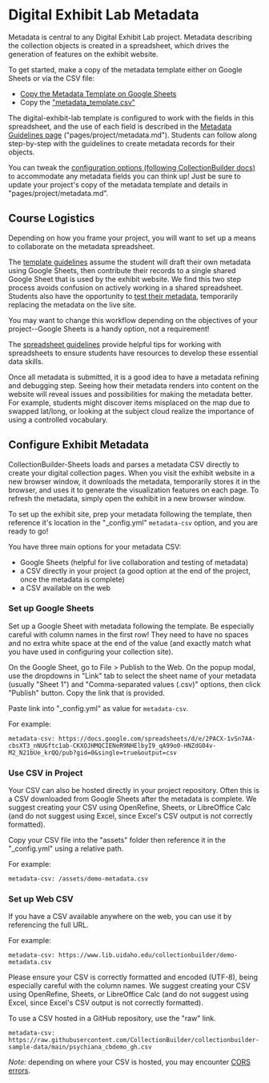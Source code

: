 # Digital Exhibit Lab Metadata 

Metadata is central to any Digital Exhibit Lab project. 
Metadata describing the collection objects is created in a spreadsheet, which drives the generation of features on the exhibit website. 

To get started, make a copy of the metadata template either on Google Sheets or via the CSV file:

- [Copy the Metadata Template on Google Sheets](https://docs.google.com/spreadsheets/d/16ZxZ7yhFVne6rChY7frpzDN94sthAKsRU1UOvprwgzk/copy?usp=sharing)
- Copy the ["metadata_template.csv"](metadata_template.csv)

The digital-exhibit-lab template is configured to work with the fields in this spreadsheet, and the use of each field is described in the [Metadata Guidelines page](https://learn-static.github.io/digital-exhibit-lab/project/metadata.html) ("pages/project/metadata.md").
Students can follow along step-by-step with the guidelines to create metadata records for their objects.

You can tweak the [configuration options (following CollectionBuilder docs)](https://collectionbuilder.github.io/cb-docs/docs/customization/) to accommodate any metadata fields you can think up!
Just be sure to update your project's copy of the metadata template and details in "pages/project/metadata.md".

## Course Logistics

Depending on how you frame your project, you will want to set up a means to collaborate on the metadata spreadsheet. 

The [template guidelines](https://learn-static.github.io/digital-exhibit-lab/project/metadata.html) assume the student will draft their own metadata using Google Sheets, then contribute their records to a single shared Google Sheet that is used by the exhibit website.
We find this two step process avoids confusion on actively working in a shared spreadsheet.
Students also have the opportunity to [test their metadata](https://learn-static.github.io/digital-exhibit-lab/project/setup.html), temporarily replacing the metadata on the live site.

You may want to change this workflow depending on the objectives of your project--Google Sheets is a handy option, not a requirement!

The [spreadsheet guidelines](https://learn-static.github.io/digital-exhibit-lab/project/spreadsheets.html) provide helpful tips for working with spreadsheets to ensure students have resources to develop these essential data skills.

Once all metadata is submitted, it is a good idea to have a metadata refining and debugging step.
Seeing how their metadata renders into content on the website will reveal issues and possibilities for making the metadata better.
For example, students might discover items misplaced on the map due to swapped lat/long, or looking at the subject cloud realize the importance of using a controlled vocabulary.

## Configure Exhibit Metadata

CollectionBuilder-Sheets loads and parses a metadata CSV directly to create your digital collection pages. 
When you visit the exhibit website in a new browser window, it downloads the metadata, temporarily stores it in the browser, and uses it to generate the visualization features on each page.
To refresh the metadata, simply open the exhibit in a new browser window.

To set up the exhibit site, prep your metadata following the template, then reference it's location in the "_config.yml" `metadata-csv` option, and you are ready to go!

You have three main options for your metadata CSV:

- Google Sheets (helpful for live collaboration and testing of metadata)
- a CSV directly in your project (a good option at the end of the project, once the metadata is complete)
- a CSV available on the web

### Set up Google Sheets

Set up a Google Sheet with metadata following the template.
Be especially careful with column names in the first row!
They need to have no spaces and no extra white space at the end of the value (and exactly match what you have used in configuring your collection site).

On the Google Sheet, go to File > Publish to the Web.
On the popup modal, use the dropdowns in "Link" tab to select the sheet name of your metadata (usually "Sheet 1") and "Comma-separated values (.csv)" options, then click "Publish" button.
Copy the link that is provided.

Paste link into "_config.yml" as value for `metadata-csv`.

For example: 

`metadata-csv: https://docs.google.com/spreadsheets/d/e/2PACX-1vSn7AA-cbsXT3_nNUGftc1ab-CKXOJHMQCIENeR9NHElbyI9_qA99o0-HNZdG04v-M2_N21bUe_krQQ/pub?gid=0&single=true&output=csv`

### Use CSV in Project

Your CSV can also be hosted directly in your project repository.
Often this is a CSV downloaded from Google Sheets after the metadata is complete.
We suggest creating your CSV using OpenRefine, Sheets, or LibreOffice Calc (and do not suggest using Excel, since Excel's CSV output is not correctly formatted).

Copy your CSV file into the "assets" folder then reference it in the "_config.yml" using a relative path. 

For example:

`metadata-csv: /assets/demo-metadata.csv`

### Set up Web CSV

If you have a CSV available anywhere on the web, you can use it by referencing the full URL. 

For example:

`metadata-csv: https://www.lib.uidaho.edu/collectionbuilder/demo-metadata.csv`

Please ensure your CSV is correctly formatted and encoded (UTF-8), being especially careful with the column names.
We suggest creating your CSV using OpenRefine, Sheets, or LibreOffice Calc (and do not suggest using Excel, since Excel's CSV output is not correctly formatted).

To use a CSV hosted in a GitHub repository, use the "raw" link.

`metadata-csv: https://raw.githubusercontent.com/CollectionBuilder/collectionbuilder-sample-data/main/psychiana_cbdemo_gh.csv`

*Note:* depending on where your CSV is hosted, you may encounter [CORS errors](https://developer.mozilla.org/en-US/docs/Web/HTTP/CORS/Errors).
